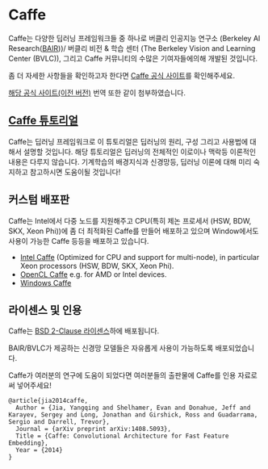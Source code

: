 # Caffe

Caffe는 다양한 딥러닝 프레임워크들 중 하나로 버클리 인공지능 연구소 (Berkeley AI Research([BAIR](http://bair.berkeley.edu)))/ 버클리 비전 & 학습 센터 (The Berkeley Vision and Learning Center (BVLC)), 그리고 Caffe 커뮤니티의 수많은 기여자들에의해 개발된 것입니다.

좀 더 자세한 사항들을 확인하고자 한다면 [Caffe 공식 사이트](http://caffe.berkeleyvision.org)를 확인해주세요. 

[해당 공식 사이트(이전 버전)](https://github.com/ys7yoo/BrainCaffe/wiki/Caffe-Documentation-:-Caffe-Tutorial-(Kor)) 번역 또한 같이 첨부하였습니다.

## [Caffe 튜토리얼](https://github.com/Hahnnz/Caffe_Tutorial/wiki)
Caffe는 딥러닝 프레임워크로 이 튜토리얼은 딥러닝의 원리, 구성 그리고 사용법에 대해서 설명할 것입니다.
해당 튜토리얼은 딥러닝의 전체적인 이로이나 맥락등 이론적인 내용은 다루지 않습니다.
기계학습의 배경지식과 신경망등, 딥러닝 이론에 대해 미리 숙지하고 참고하시면 도움이될 것입니다!


## 커스텀 배포판
Caffe는 Intel에서 다중 노드를 지원해주고 CPU(특히 제논 프로세서 (HSW, BDW, SKX, Xeon Phi))에 좀 더 최적화된 Caffe를 만들어 배포하고 있으며 Window에서도 사용이 가능한 Caffe 등등을 배포하고 있습니다.


 - [Intel Caffe](https://github.com/BVLC/caffe/tree/intel) (Optimized for CPU and support for multi-node), in particular Xeon processors (HSW, BDW, SKX, Xeon Phi).
- [OpenCL Caffe](https://github.com/BVLC/caffe/tree/opencl) e.g. for AMD or Intel devices.
- [Windows Caffe](https://github.com/BVLC/caffe/tree/windows)

## 라이센스 및 인용

Caffe는 [BSD 2-Clause 라이센스](https://github.com/BVLC/caffe/blob/master/LICENSE)하에 배포됩니다.

BAIR/BVLC가 제공하는 신경망 모델들은 자유롭게 사용이 가능하도록 배포되었습니다.

Caffe가 여러분의 연구에 도움이 되었다면 여러분들의 출판물에 Caffe를 인용 자료로써 넣어주세요!

    @article{jia2014caffe,
      Author = {Jia, Yangqing and Shelhamer, Evan and Donahue, Jeff and Karayev, Sergey and Long, Jonathan and Girshick, Ross and Guadarrama, Sergio and Darrell, Trevor},
      Journal = {arXiv preprint arXiv:1408.5093},
      Title = {Caffe: Convolutional Architecture for Fast Feature Embedding},
      Year = {2014}
    }
